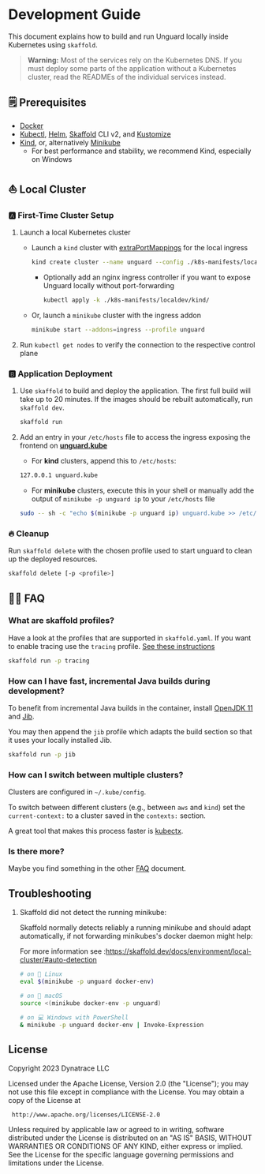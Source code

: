 # Development Guide

This document explains how to build and run Unguard locally inside Kubernetes using `skaffold`.

> **Warning:** Most of the services rely on the Kubernetes DNS. If you must deploy some parts of the application without a
> Kubernetes cluster, read the READMEs of the individual services instead.

## 🗒️ Prerequisites

* [Docker](https://www.docker.com/products/docker-desktop)
* [Kubectl](https://kubernetes.io/docs/tasks/tools/), [Helm](https://helm.sh/docs/intro/install/), [Skaffold](https://skaffold.dev/docs/install/)
  CLI v2, and [Kustomize](https://kubectl.docs.kubernetes.io/installation/kustomize/)
* [Kind](https://kind.sigs.k8s.io/), or, alternatively [Minikube](https://minikube.sigs.k8s.io)
    * For best performance and stability, we recommend Kind, especially on Windows

## ⛵ Local Cluster

### 🅰 First-Time Cluster Setup

1. Launch a local Kubernetes cluster

    * Launch a `kind` cluster with [extraPortMappings](https://kind.sigs.k8s.io/docs/user/configuration/#extra-port-mappings) for
      the local ingress

        ```sh
        kind create cluster --name unguard --config ./k8s-manifests/localdev/kind/cluster-config.yaml
        ```

        * Optionally add an nginx ingress controller if you want to expose Unguard locally without port-forwarding
            ```sh
            kubectl apply -k ./k8s-manifests/localdev/kind/
             ```

    * Or, launch a `minikube` cluster with the ingress addon

        ```sh
        minikube start --addons=ingress --profile unguard
        ```

2. Run `kubectl get nodes` to verify the connection to the respective control plane

### 🅱 Application Deployment

1. Use `skaffold` to build and deploy the application.
   The first full build will take up to 20 minutes.
   If the images should be rebuilt automatically, run `skaffold dev`.

    ```sh
    skaffold run
    ```

2. Add an entry in your `/etc/hosts` file to access the ingress exposing the frontend on **[unguard.kube](http://unguard.kube/)**

    * For **kind** clusters, append this to `/etc/hosts`:

    ```sh
    127.0.0.1 unguard.kube
    ```

    * For **minikube** clusters, execute this in your shell or manually add the output of `minikube -p unguard ip` to
      your `/etc/hosts` file

    ```sh
    sudo -- sh -c "echo $(minikube -p unguard ip) unguard.kube >> /etc/hosts"
    ```

### 🔥 Cleanup

Run `skaffold delete` with the chosen profile used to start unguard to clean up the deployed resources.

```sh
skaffold delete [-p <profile>]
```

## 🙋‍♀️ FAQ

### What are skaffold profiles?

Have a look at the profiles that are supported in `skaffold.yaml`.
If you want to enable tracing use the `tracing` profile. [See these instructions](TRACING.md)

```sh
skaffold run -p tracing
```

### How can I have fast, incremental Java builds during development?

To benefit from incremental Java builds in the container, install [OpenJDK 11](https://openjdk.java.net/projects/jdk/11/)
and [Jib](https://github.com/GoogleContainerTools/jib).

You may then append the `jib` profile which adapts the build section so that it uses your locally installed Jib.

```sh
skaffold run -p jib
```

### How can I switch between multiple clusters?

Clusters are configured in `~/.kube/config`.

To switch between different clusters (e.g., between `aws` and `kind`) set the `current-context:` to a cluster saved in
the `contexts:` section.

A great tool that makes this process faster is [kubectx](https://github.com/ahmetb/kubectx).

### Is there more?

Maybe you find something in the other [FAQ](FAQ.md) document.

## Troubleshooting

1. Skaffold did not detect the running minikube:

   Skaffold normally detects reliably a running minikube and should adapt automatically, if not forwarding minikubes's docker
   daemon might help:

   For more information see :https://skaffold.dev/docs/environment/local-cluster/#auto-detection

    ```sh
    # on 🐧 Linux
    eval $(minikube -p unguard docker-env)

    # on 🍎 macOS
    source <(minikube docker-env -p unguard)

    # on 💻 Windows with PowerShell
    & minikube -p unguard docker-env | Invoke-Expression
    ```

## License

Copyright 2023 Dynatrace LLC

Licensed under the Apache License, Version 2.0 (the "License");
you may not use this file except in compliance with the License.
You may obtain a copy of the License at

     http://www.apache.org/licenses/LICENSE-2.0

Unless required by applicable law or agreed to in writing, software
distributed under the License is distributed on an "AS IS" BASIS,
WITHOUT WARRANTIES OR CONDITIONS OF ANY KIND, either express or implied.
See the License for the specific language governing permissions and
limitations under the License.
